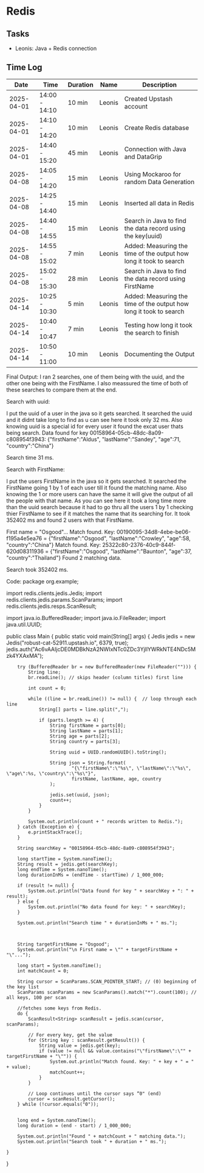 # Redis

## Tasks

- Leonis: Java + Redis connection

## Time Log

| Date       | Time            | Duration | Name     | Description                  |
|------------|-----------------|----------|----------|------------------------------|
| 2025-04-01 | 14:00 - 14:10   | 10 min   | Leonis   | Created Upstash account      |
| 2025-04-01 | 14:10 - 14:20   | 10 min   | Leonis   | Create Redis database        |
| 2025-04-01 | 14:40 - 15:20   | 45 min   | Leonis   | Connection with Java and DataGrip        |
| 2025-04-08 | 14:05 - 14:20   | 15 min   | Leonis   | Using Mockaroo for random Data Generation     |
| 2025-04-08 | 14:25 - 14:40   | 15 min   | Leonis   | Inserted all data in Redis     |
| 2025-04-08 | 14:40 - 14:55   | 15 min   | Leonis   | Search in Java to find the data record using the key(uuid)     |
| 2025-04-08 | 14:55 - 15:02   | 7 min   | Leonis   | Added: Measuring the time of the output how long it took to search     |
| 2025-04-08 | 15:02 - 15:30   | 28 min   | Leonis   | Search in Java to find the data record using FirstName     |
| 2025-04-14 | 10:25 - 10:30   | 5 min   | Leonis   | Added: Measuring the time of the output how long it took to search    |
| 2025-04-14 | 10:40 - 10:47   | 7 min   | Leonis   | Testing how long it took the search to finish    |
| 2025-04-14 | 10:50 - 11:00   | 10 min   | Leonis   | Documenting the Output    |



Final Output:
I ran 2 searches, one of them being with the uuid, and the other one being with the FirstName.
I also meassured the time of both of these searches to compare them at the end.

Search with uuid:

I put the uuid of a user in the java so it gets searched. It searched the uuid and it didnt take long to find as u can see here it took only 32 ms. Also knowing uuid is a special id for every user it found the excat user thats being search.
Data found for key 00158964-05cb-48dc-8a09-c808954f3943: {"firstName":"Aldus", "lastName":"Sandey", "age":71, "country":"China"}

Search time 31 ms.

Search with FirstName:

I put the users FirstName in the java so it gets searched. It searched the FirstName going 1 by 1 of each user till it found the matching name. Also knowing the 1 or more users can have the same it will give the output of all the people with that name.
As you can see here it took a long time more than the uuid search because it had to go thru all the users 1 by 1 checking thier FirstName to see if it matches the name that its searching for. It took 352402 ms and found 2 users with that FirstName.

First name = "Osgood"...
Match found. Key: 00190095-34d8-4ebe-be06-f195a4e5ea76 = {"firstName":"Osgood", "lastName":"Crowley", "age":58, "country":"China"}
Match found. Key: 25322c80-2376-40c9-844f-620d08311936 = {"firstName":"Osgood", "lastName":"Baunton", "age":37, "country":"Thailand"}
Found 2 matching data.

Search took 352402 ms.






Code:
package org.example;

import redis.clients.jedis.Jedis;
import redis.clients.jedis.params.ScanParams;
import redis.clients.jedis.resps.ScanResult;

import java.io.BufferedReader;
import java.io.FileReader;
import java.util.UUID;

public class Main {
    public static void main(String[] args) {
        Jedis jedis = new Jedis("robust-cat-52911.upstash.io", 6379, true);
        jedis.auth("Ac6vAAIjcDE0MDBkNzA2NWIxNTc0ZDc3YjllYWRkNTE4NDc5Mzk4YXAxMA");

        try (BufferedReader br = new BufferedReader(new FileReader(""))) {
            String line;
            br.readLine(); // skips header (column titles) first line

            int count = 0;

            while ((line = br.readLine()) != null) {  // loop through each line
                String[] parts = line.split(",");

                if (parts.length >= 4) {
                    String firstName = parts[0];
                    String lastName = parts[1];
                    String age = parts[2];
                    String country = parts[3];

                    String uuid = UUID.randomUUID().toString();

                    String json = String.format(
                            "{\"firstName\":\"%s\", \"lastName\":\"%s\", \"age\":%s, \"country\":\"%s\"}",
                            firstName, lastName, age, country
                    );

                    jedis.set(uuid, json);
                    count++;
                }
            }

            System.out.println(count + " records written to Redis.");
        } catch (Exception e) {
            e.printStackTrace();
        }

        String searchKey = "00158964-05cb-48dc-8a09-c808954f3943";

        long startTime = System.nanoTime();
        String result = jedis.get(searchKey);
        long endTime = System.nanoTime();
        long durationInMs = (endTime - startTime) / 1_000_000;

        if (result != null) {
            System.out.println("Data found for key " + searchKey + ": " + result);
        } else {
            System.out.println("No data found for key: " + searchKey);
        }

        System.out.println("Search time " + durationInMs + " ms.");



        String targetFirstName = "Osgood";
        System.out.println("\n First name = \"" + targetFirstName + "\"...");

        long start = System.nanoTime();
        int matchCount = 0;

        String cursor = ScanParams.SCAN_POINTER_START; // (0) beginning of the key list
        ScanParams scanParams = new ScanParams().match("*").count(100); // all keys, 100 per scan

        //fetches some keys from Redis.
        do {
            ScanResult<String> scanResult = jedis.scan(cursor, scanParams);

            // For every key, get the value
            for (String key : scanResult.getResult()) {
                String value = jedis.get(key);
                if (value != null && value.contains("\"firstName\":\"" + targetFirstName + "\"")) {
                    System.out.println("Match found. Key: " + key + " = " + value);
                    matchCount++;
                }
            }

            // Loop continues until the cursor says “0" (end)
            cursor = scanResult.getCursor();
        } while (!cursor.equals("0"));


        long end = System.nanoTime();
        long duration = (end - start) / 1_000_000;

        System.out.println("Found " + matchCount + " matching data.");
        System.out.println("Search took " + duration + " ms.");

    }
}




